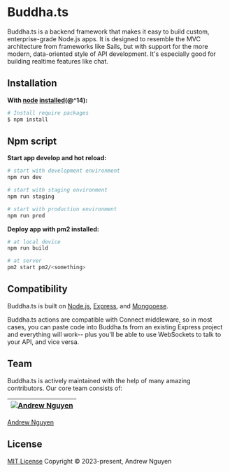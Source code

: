 # Buddha.ts

Buddha.ts is a backend framework that makes it easy to build custom, enterprise-grade Node.js apps. It is designed to resemble the MVC architecture from frameworks like Sails, but with support for the more modern, data-oriented style of API development. It's especially good for building realtime features like chat.

## Installation &nbsp;
**With [node](http://nodejs.org) [installed](http://nodejs.org/en/download)(@^14):**
```sh
# Install require packages
$ npm install
```

## Npm script

**Start app develop and hot reload:**
```sh
# start with development environment
npm run dev

# start with staging environment
npm run staging

# start with production environment
npm run prod
```

**Deploy app with pm2 installed:**
```sh
# at local device
npm run build

# at server
pm2 start pm2/<something>
```

## Compatibility

Buddha.ts is built on [Node.js](http://nodejs.org/), [Express](http://expressjs.com/), and [Mongooese](http://mongooese.com/).

Buddha.ts actions are compatible with Connect middleware, so in most cases, you can paste code into Buddha.ts from an existing Express project and everything will work-- plus you'll be able to use WebSockets to talk to your API, and vice versa.

## Team
Buddha.ts is actively maintained with the help of many amazing contributors. Our core team consists of:

[![Andrew Nguyen](https://avatars2.githubusercontent.com/u/43477305)](https://www.facebook.com/andrew.nguyen.to.the.moon/) |
:---:|
[Andrew Nguyen](https://github.com/nguyenleminhdev)


## License

[MIT License](https://opensource.org/licenses/MIT)  Copyright © 2023-present, Andrew Nguyen
